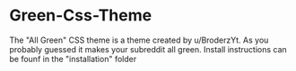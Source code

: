 # Green-Css-Theme

The "All Green" CSS theme is a theme created by u/BroderzYt. As you probably guessed it makes your subreddit all green. Install instructions can be founf in the "installation" folder

